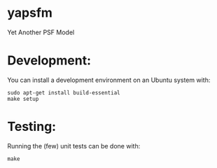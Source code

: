# yapsfm
Yet Another PSF Model

Development:
============

You can install a development environment on an Ubuntu system with:

    sudo apt-get install build-essential
    make setup

Testing:
========

Running the (few) unit tests can be done with:

    make

